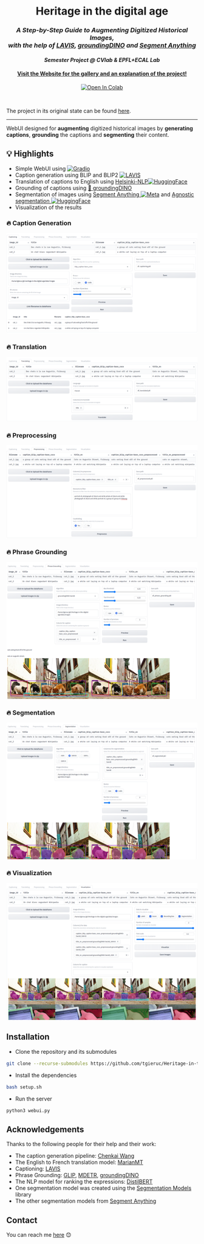 <h1 align="center">Heritage in the digital age</h1>
<h3 align="center"><em>A Step-by-Step Guide to Augmenting Digitized Historical Images, <br> with the help of <a href="https://github.com/salesforce/LAVIS">LAVIS</a>, <a href="https://github.com/IDEA-Research/GroundingDINO">groundingDINO</a> and <a href="https://github.com/facebookresearch/segment-anything">Segment Anything</a> </em></h3>

<h4 align="center"><i>Semester Project @ CVlab &amp; EPFL+ECAL Lab </i></h4>
<h4 align="center"><a href="https://tgieruc.github.io/Heritage-in-the-digital-age/">Visit the Website for the gallery and an explanation of the project!</a></h4>
<p align="center"><a  href="https://colab.research.google.com/github/tgieruc/Heritage-in-the-digital-age/blob/main/WebUI_colab.ipynb"><img src="https://colab.research.google.com/assets/colab-badge.svg" width=150px alt="Open In Colab"/></a></p>
<br>

The project in its original state can be found [here](https://github.com/tgieruc/Heritage-in-the-digital-age/releases/tag/v1.0).


---

WebUI designed for **augmenting** digitized historical images by **generating captions**,  **grounding** the captions and **segmenting** their content. 


## :bulb: Highlights
* Simple WebUI using <a href=https://gradio.app/><img src="https://warehouse-camo.ingress.cmh1.psfhosted.org/a95ef5913dc4cc84d2155ff690a0fa0d4c33d7e2/68747470733a2f2f7261772e67697468756275736572636f6e74656e742e636f6d2f67726164696f2d6170702f67726164696f2f6d61696e2f726561646d655f66696c65732f67726164696f2e737667" height=20px alt="Gradio"/></a>
* Caption generation using BLIP and BLIP2 <a href=https://github.com/salesforce/LAVIS ><img src="https://github.com/salesforce/LAVIS/raw/main/docs/_static/logo_final.png" height=20px alt="LAVIS"/></a>
* Translation of captions to English using <a href=https://huggingface.co/Helsinki-NLP>Helsinki-NLP<img src=https://huggingface.co/datasets/huggingface/brand-assets/resolve/main/hf-logo.png height=20px alt="HuggingFace"/></a>
* Grounding of captions using [:sauropod: groundingDINO](https://github.com/IDEA-Research/GroundingDINO)
* Segmentation of images using <a href=https://github.com/facebookresearch/segment-anything>Segment Anything <img src=https://seeklogo.com/images/M/meta-icon-new-facebook-2021-logo-83520C311D-seeklogo.com.png height=20px alt="Meta"></a> and  <a href=https://huggingface.co/spaces/tgieruc/agnostic-segmentation)>Agnostic segmentation <img src=https://huggingface.co/datasets/huggingface/brand-assets/resolve/main/hf-logo.png height=20px alt="HuggingFace"/></a>
* Visualization of the results

### :fire: Caption Generation
<p align="center">
  <img src="./docs/images/screenshots/captioning.png" alt="caption"/>
</p>

### :fire: Translation
<p align="center">
  <img src="./docs/images/screenshots/translating.png" alt="translation"/>
</p>

### :fire: Preprocessing
<p align="center">
  <img src="./docs/images/screenshots/preprocessing.png" alt="preprocessing"/>
</p>

### :fire: Phrase Grounding
<p align="center">
  <img src="./docs/images/screenshots/phrase_grounding.png" alt="phrase grounding"/>
</p>

### :fire: Segmentation
<p align="center">
  <img src="./docs/images/screenshots/segmentation.png" alt="segmentation"/>
</p>

### :fire: Visualization
<p align="center">
  <img src="./docs/images/screenshots/visualization.png" alt="visualization"/>
</p>



## Installation

* Clone the repository and its submodules
```bash
git clone --recurse-submodules https://github.com/tgieruc/Heritage-in-the-digital-age.git
```

* Install the dependencies
```bash
bash setup.sh
```

* Run the server
```bash
python3 webui.py
```

## Acknowledgements

Thanks to the following people for their help and their work:
* The caption generation pipeline: [Chenkai Wang](https://github.com/cnWangChenkai)
* The English to French translation model: [MarianMT](https://huggingface.co/Helsinki-NLP/opus-mt-fr-en)
* Captioning: [LAVIS](https://github.com/salesforce/LAVIS)
* Phrase Grounding: [GLIP](https://github.com/microsoft/GLIP), [MDETR](https://github.com/ashkamath/mdetr), [groundingDINO](https://github.com/IDEA-Research/GroundingDINO)
* The NLP model for ranking the expressions: [DistilBERT](https://arxiv.org/abs/1910.01108)
* One segmentation model was created using the [Segmentation Models](https://github.com/qubvel/segmentation_models.pytorch) library
* The other segmentation models from [Segment Anything](https://github.com/facebookresearch/segment-anything)



## Contact

You can reach me [here](mailto:theo.gieruc@gmail.com?subject=%5BHeritage%20in%20the%20Digital%20Age%5D) 😊
